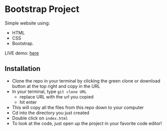 # Bootstrap Project

Simple website using: 
* HTML
* CSS
* Bootstrap.

LIVE demo: [here](https://henks20.github.io/bootstrap-website/)

## Installation
- Clone the repo in your terminal by clicking the green clone or download button at the top right and copy in the URL
- In your terminal, type ```git clone URL```
  - replace URL with the url you copied
  - hit enter
- This will copy all the files from this repo down to your computer
- Cd into the directory you just created
- Double click on ```index.html```
- To look at the code, just open up the project in your favorite code editor!